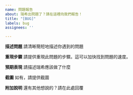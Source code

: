 ```yaml
---
name: 問題報告
about: 瑞希出問題了？請在這裡向我們報告！
title: "[BUG]"
labels: bug
assignees: ''

---
```


**描述問題**
請清晰簡短地描述你遇到的問題

**重現步驟**
請提供重現此問題的步驟。這可以加快找到問題的速度。

**預期表現**
請描述瑞希應該做了什麼

**截圖**
如有，請提供截圖

**附加說明**
還有其他想說的？請在此處回覆
